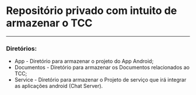 # Repositório privado com intuito de armazenar o TCC
---

### Diretórios: 

* App - Diretório para armazenar o projeto do App Android;
* Documentos - Diretório para armazenar os Documentos relacionados ao TCC;
* Service - Diretório para armazenar o Projeto de serviço que irá integrar as aplicações android (Chat Server).

